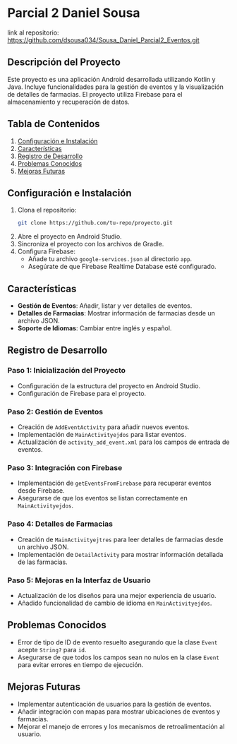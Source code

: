 # Parcial 2 Daniel Sousa

link al repositorio: https://github.com/dsousa034/Sousa_Daniel_Parcial2_Eventos.git

## Descripción del Proyecto
Este proyecto es una aplicación Android desarrollada utilizando Kotlin y Java. Incluye funcionalidades para la gestión de eventos y la visualización de detalles de farmacias. El proyecto utiliza Firebase para el almacenamiento y recuperación de datos.

## Tabla de Contenidos
1. [Configuración e Instalación](#configuración-e-instalación)
2. [Características](#características)
3. [Registro de Desarrollo](#registro-de-desarrollo)
4. [Problemas Conocidos](#problemas-conocidos)
5. [Mejoras Futuras](#mejoras-futuras)

## Configuración e Instalación
1. Clona el repositorio:
    ```sh
    git clone https://github.com/tu-repo/proyecto.git
    ```
2. Abre el proyecto en Android Studio.
3. Sincroniza el proyecto con los archivos de Gradle.
4. Configura Firebase:
    - Añade tu archivo `google-services.json` al directorio `app`.
    - Asegúrate de que Firebase Realtime Database esté configurado.

## Características
- **Gestión de Eventos**: Añadir, listar y ver detalles de eventos.
- **Detalles de Farmacias**: Mostrar información de farmacias desde un archivo JSON.
- **Soporte de Idiomas**: Cambiar entre inglés y español.

## Registro de Desarrollo

### Paso 1: Inicialización del Proyecto
- Configuración de la estructura del proyecto en Android Studio.
- Configuración de Firebase para el proyecto.

### Paso 2: Gestión de Eventos
- Creación de `AddEventActivity` para añadir nuevos eventos.
- Implementación de `MainActivityejdos` para listar eventos.
- Actualización de `activity_add_event.xml` para los campos de entrada de eventos.

### Paso 3: Integración con Firebase
- Implementación de `getEventsFromFirebase` para recuperar eventos desde Firebase.
- Asegurarse de que los eventos se listan correctamente en `MainActivityejdos`.

### Paso 4: Detalles de Farmacias
- Creación de `MainActivityejtres` para leer detalles de farmacias desde un archivo JSON.
- Implementación de `DetailActivity` para mostrar información detallada de las farmacias.

### Paso 5: Mejoras en la Interfaz de Usuario
- Actualización de los diseños para una mejor experiencia de usuario.
- Añadido funcionalidad de cambio de idioma en `MainActivityejdos`.

## Problemas Conocidos
- Error de tipo de ID de evento resuelto asegurando que la clase `Event` acepte `String?` para `id`.
- Asegurarse de que todos los campos sean no nulos en la clase `Event` para evitar errores en tiempo de ejecución.

## Mejoras Futuras
- Implementar autenticación de usuarios para la gestión de eventos.
- Añadir integración con mapas para mostrar ubicaciones de eventos y farmacias.
- Mejorar el manejo de errores y los mecanismos de retroalimentación al usuario.
